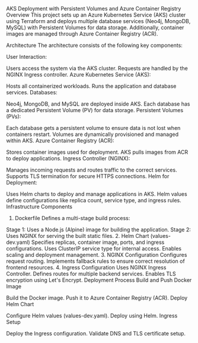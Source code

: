 AKS Deployment with Persistent Volumes and Azure Container Registry
Overview
This project sets up an Azure Kubernetes Service (AKS) cluster using Terraform and deploys multiple database services (Neo4j, MongoDB, MySQL) with Persistent Volumes for data storage. Additionally, container images are managed through Azure Container Registry (ACR).

Architecture
The architecture consists of the following key components:

User Interaction:

Users access the system via the AKS cluster.
Requests are handled by the NGINX Ingress controller.
Azure Kubernetes Service (AKS):

Hosts all containerized workloads.
Runs the application and database services.
Databases:

Neo4j, MongoDB, and MySQL are deployed inside AKS.
Each database has a dedicated Persistent Volume (PV) for data storage.
Persistent Volumes (PVs):

Each database gets a persistent volume to ensure data is not lost when containers restart.
Volumes are dynamically provisioned and managed within AKS.
Azure Container Registry (ACR):

Stores container images used for deployment.
AKS pulls images from ACR to deploy applications.
Ingress Controller (NGINX):

Manages incoming requests and routes traffic to the correct services.
Supports TLS termination for secure HTTPS connections.
Helm for Deployment:

Uses Helm charts to deploy and manage applications in AKS.
Helm values define configurations like replica count, service type, and ingress rules.
Infrastructure Components
1. Dockerfile
Defines a multi-stage build process:

Stage 1: Uses a Node.js (Alpine) image for building the application.
Stage 2: Uses NGINX for serving the built static files.
2. Helm Chart (values-dev.yaml)
Specifies replicas, container image, ports, and ingress configurations.
Uses ClusterIP service type for internal access.
Enables scaling and deployment management.
3. NGINX Configuration
Configures request routing.
Implements fallback rules to ensure correct resolution of frontend resources.
4. Ingress Configuration
Uses NGINX Ingress Controller.
Defines routes for multiple backend services.
Enables TLS encryption using Let's Encrypt.
Deployment Process
Build and Push Docker Image

Build the Docker image.
Push it to Azure Container Registry (ACR).
Deploy Helm Chart

Configure Helm values (values-dev.yaml).
Deploy using Helm.
Ingress Setup

Deploy the Ingress configuration.
Validate DNS and TLS certificate setup.